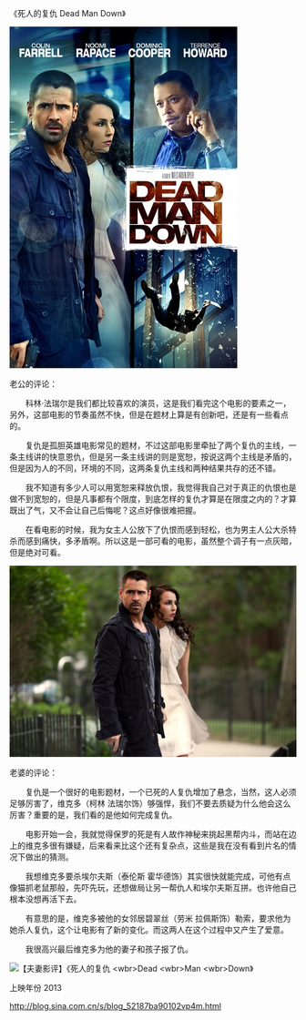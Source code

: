 《死人的复仇 Dead Man Down》

			
![](./img/001vda4xzy6S7W2ppzUee&690.jpg)


老公的评论：


　　科林·法瑞尔是我们都比较喜欢的演员，这是我们看完这个电影的要素之一，另外，这部电影的节奏虽然不快，但是在题材上算是有创新吧，还是有一些看点的。


　　复仇是孤胆英雄电影常见的题材，不过这部电影里牵扯了两个复仇的主线，一条主线讲的快意恩仇，但是另一条主线讲的则是宽恕，按说这两个主线是矛盾的，但是因为人的不同，环境的不同，这两条复仇主线和两种结果共存的还不错。


　　我不知道有多少人可以用宽恕来释放仇恨，我觉得我自己对于真正的仇恨也是做不到宽恕的，但是凡事都有个限度，到底怎样的复仇才算是在限度之内的？才算既出了气，又不会让自己后悔呢？这点好像很难把握。


　　在看电影的时候，我为女主人公放下了仇恨而感到轻松，也为男主人公大杀特杀而感到痛快，多矛盾啊。所以这是一部可看的电影，虽然整个调子有一点灰暗，但是绝对可看。

![](./img/001vda4xzy6S7W7GXDt1b&690.jpg)


老婆的评论：

　　复仇是一个很好的电影题材，一个已死的人复仇增加了悬念，当然，这人必须足够厉害了，维克多（柯林
法瑞尔饰）够强悍，我们不要去质疑为什么他会这么厉害？重要的是，我们看的是他如何完成复仇。


　　电影开始一会，我就觉得保罗的死是有人故作神秘来挑起黑帮内斗，而站在边上的维克多很有嫌疑，后来看来比这个还有复杂点，这些是我在没有看到片名的情况下做出的猜测。

　　我想维克多要杀埃尔夫斯（泰伦斯
霍华德饰）其实很快就能完成，可他有点像猫抓老鼠那般，先吓先玩，还想做局让另一帮仇人和埃尔夫斯互拼。也许他自己根本没想再活下去。

　　有意思的是，维克多被他的女邻居碧翠丝（劳米
拉佩斯饰）勒索，要求他为她杀人复仇，这个让电影有了新的变化。而这两人在这个过程中又产生了爱意。

　　我很高兴最后维克多为他的妻子和孩子报了仇。

<img src="http://simg.sinajs.cn/blog7style/images/common/sg_trans.gif" real_src="http://s14.sinaimg.cn/mw690/001vda4xzy6S7Wayl1Xdd&690" width="600" height="400" name="image_operate_41251431139681355" alt="【夫妻影评】《死人的复仇 &lt;wbr&gt;Dead &lt;wbr&gt;Man &lt;wbr&gt;Down》" title="【夫妻影评】《死人的复仇 &lt;wbr&gt;Dead &lt;wbr&gt;Man &lt;wbr&gt;Down》">


上映年份 2013							
		
http://blog.sina.com.cn/s/blog_52187ba90102vp4m.html
